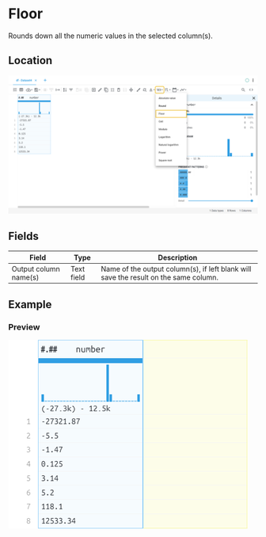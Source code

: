 # Floor
Rounds down all the numeric values in the selected column(s).
## Location
![Floor on the interface](../../docs/screenshots/location/floor.png)
## Fields
Field | Type | Description
----- | ---- | -----------
Output column name(s) | Text field | Name of the output column(s), if left blank will save the result on the same column.
## Example
### Preview
![Floor example](../../docs/screenshots/table/floor.png)